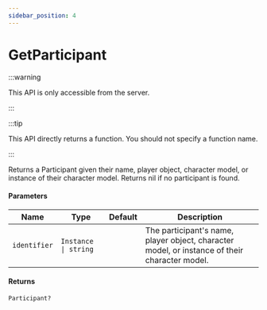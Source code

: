 ```yaml
---
sidebar_position: 4
---
```


# GetParticipant

:::warning

This API is only accessible from the server.

:::

:::tip

This API directly returns a function. You should not specify a function name.

:::

Returns a Participant given their name, player object, character model, or instance of their character model. Returns nil if no participant is found.

#### Parameters

| Name | Type | Default | Description |
| --- | --- | --- | --- |
| `identifier` | `Instance \| string` | | The participant's name, player object, character model, or instance of their character model. |

#### Returns
`Participant?`